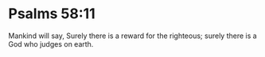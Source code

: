 # Psalms 58:11

Mankind will say, Surely there is a reward for the righteous; surely there is a God who judges on earth.
